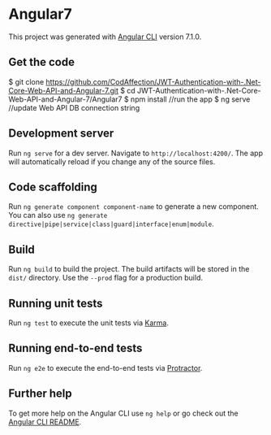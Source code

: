 # Angular7

This project was generated with [Angular CLI](https://github.com/angular/angular-cli) version 7.1.0.

## Get the code


$ git clone https://github.com/CodAffection/JWT-Authentication-with-.Net-Core-Web-API-and-Angular-7.git
$ cd JWT-Authentication-with-.Net-Core-Web-API-and-Angular-7/Angular7
$ npm install
//run the app
$ ng serve
//update Web API DB connection string

## Development server

Run `ng serve` for a dev server. Navigate to `http://localhost:4200/`. The app will automatically reload if you change any of the source files.

## Code scaffolding

Run `ng generate component component-name` to generate a new component. You can also use `ng generate directive|pipe|service|class|guard|interface|enum|module`.

## Build

Run `ng build` to build the project. The build artifacts will be stored in the `dist/` directory. Use the `--prod` flag for a production build.

## Running unit tests

Run `ng test` to execute the unit tests via [Karma](https://karma-runner.github.io).

## Running end-to-end tests

Run `ng e2e` to execute the end-to-end tests via [Protractor](http://www.protractortest.org/).

## Further help

To get more help on the Angular CLI use `ng help` or go check out the [Angular CLI README](https://github.com/angular/angular-cli/blob/master/README.md).
